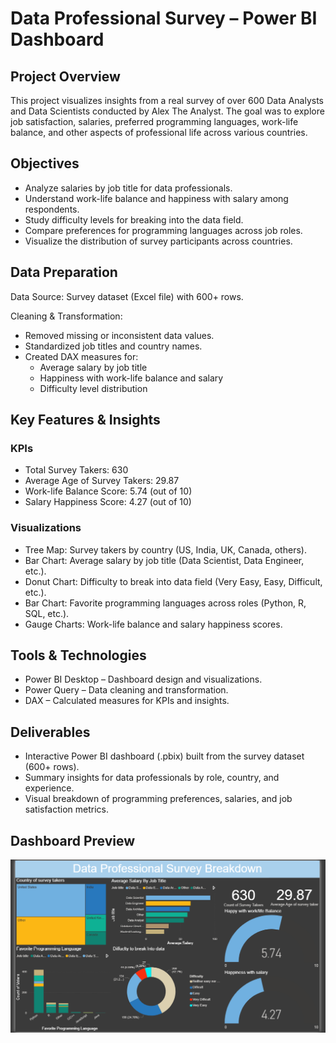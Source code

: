 # Data Professional Survey – Power BI Dashboard

## Project Overview  
This project visualizes insights from a real survey of over 600 Data Analysts and Data Scientists conducted by Alex The Analyst. The goal was to explore job satisfaction, salaries, preferred programming languages, work-life balance, and other aspects of professional life across various countries.

## Objectives  
- Analyze salaries by job title for data professionals.  
- Understand work-life balance and happiness with salary among respondents.  
- Study difficulty levels for breaking into the data field.  
- Compare preferences for programming languages across job roles.  
- Visualize the distribution of survey participants across countries.  

## Data Preparation  
Data Source: Survey dataset (Excel file) with 600+ rows.  

Cleaning & Transformation:  
- Removed missing or inconsistent data values.  
- Standardized job titles and country names.  
- Created DAX measures for:  
  - Average salary by job title  
  - Happiness with work-life balance and salary  
  - Difficulty level distribution  

## Key Features & Insights  

### KPIs  
- Total Survey Takers: 630  
- Average Age of Survey Takers: 29.87  
- Work-life Balance Score: 5.74 (out of 10)  
- Salary Happiness Score: 4.27 (out of 10)  

### Visualizations  
- Tree Map: Survey takers by country (US, India, UK, Canada, others).  
- Bar Chart: Average salary by job title (Data Scientist, Data Engineer, etc.).  
- Donut Chart: Difficulty to break into data field (Very Easy, Easy, Difficult, etc.).  
- Bar Chart: Favorite programming languages across roles (Python, R, SQL, etc.).  
- Gauge Charts: Work-life balance and salary happiness scores.  

## Tools & Technologies  
- Power BI Desktop – Dashboard design and visualizations.  
- Power Query – Data cleaning and transformation.  
- DAX – Calculated measures for KPIs and insights.  

## Deliverables  
- Interactive Power BI dashboard (.pbix) built from the survey dataset (600+ rows).  
- Summary insights for data professionals by role, country, and experience.  
- Visual breakdown of programming preferences, salaries, and job satisfaction metrics.  

## Dashboard Preview  
![Data Professional Survey Dashboard](datasurvey.PNG)  
